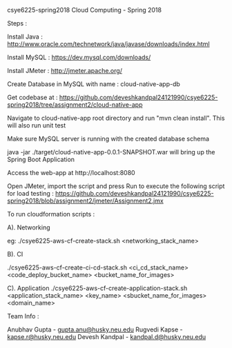 csye6225-spring2018
Cloud Computing - Spring 2018

Steps :



Install Java : http://www.oracle.com/technetwork/java/javase/downloads/index.html

Install MySQL : https://dev.mysql.com/downloads/

Install JMeter : http://jmeter.apache.org/

Create Database in MySQL with name : cloud-native-app-db

Get codebase at : https://github.com/deveshkandpal24121990/csye6225-spring2018/tree/assignment2/cloud-native-app

Navigate to cloud-native-app root directory and run "mvn clean install". This will also run unit test

Make sure MySQL server is running with the created database schema

java -jar ./target/cloud-native-app-0.0.1-SNAPSHOT.war will bring up the Spring Boot Application

Access the web-app at http://localhost:8080

Open JMeter, import the script and press Run to execute the following script for load testing : https://github.com/deveshkandpal24121990/csye6225-spring2018/blob/assignment2/jmeter/Assignment2.jmx

To run cloudformation scripts :

A). Networking

eg: ./csye6225-aws-cf-create-stack.sh <networking_stack_name>

B). CI

./csye6225-aws-cf-create-ci-cd-stack.sh <ci_cd_stack_name> <code_deploy_bucket_name> <bucket_name_for_images>

C). Application ./csye6225-aws-cf-create-application-stack.sh <application_stack_name> <key_name> <sbucket_name_for_images> <domain_name>

Team Info :

Anubhav Gupta - gupta.anu@husky.neu.edu
Rugvedi Kapse - kapse.r@husky.neu.edu
Devesh Kandpal - kandpal.d@husky.neu.edu
